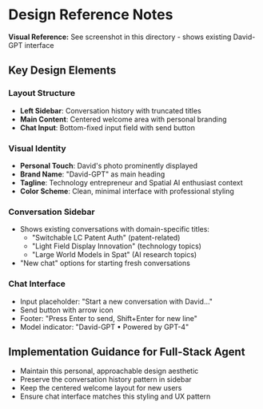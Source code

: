 # Design Reference Notes

**Visual Reference:** See screenshot in this directory - shows existing David-GPT interface

## Key Design Elements

### Layout Structure
- **Left Sidebar**: Conversation history with truncated titles
- **Main Content**: Centered welcome area with personal branding
- **Chat Input**: Bottom-fixed input field with send button

### Visual Identity
- **Personal Touch**: David's photo prominently displayed
- **Brand Name**: "David-GPT" as main heading
- **Tagline**: Technology entrepreneur and Spatial AI enthusiast context
- **Color Scheme**: Clean, minimal interface with professional styling

### Conversation Sidebar
- Shows existing conversations with domain-specific titles:
  - "Switchable LC Patent Auth" (patent-related)
  - "Light Field Display Innovation" (technology topics)
  - "Large World Models in Spat" (AI research topics)
- "New chat" options for starting fresh conversations

### Chat Interface
- Input placeholder: "Start a new conversation with David..."
- Send button with arrow icon
- Footer: "Press Enter to send, Shift+Enter for new line"
- Model indicator: "David-GPT • Powered by GPT-4"

## Implementation Guidance for Full-Stack Agent
- Maintain this personal, approachable design aesthetic
- Preserve the conversation history pattern in sidebar
- Keep the centered welcome layout for new users
- Ensure chat interface matches this styling and UX pattern